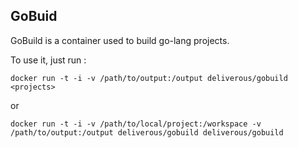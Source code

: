 ## GoBuid

GoBuild is a container used to build go-lang projects.

To use it, just run : 

    docker run -t -i -v /path/to/output:/output deliverous/gobuild <projects>

or 

    docker run -t -i -v /path/to/local/project:/workspace -v /path/to/output:/output deliverous/gobuild deliverous/gobuild
